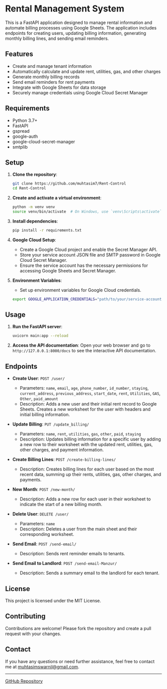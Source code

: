 # Rental Management System

This is a FastAPI application designed to manage rental information and automate billing processes using Google Sheets. The application includes endpoints for creating users, updating billing information, generating monthly billing lines, and sending email reminders.

## Features

- Create and manage tenant information
- Automatically calculate and update rent, utilities, gas, and other charges
- Generate monthly billing records
- Send email reminders for rent payments
- Integrate with Google Sheets for data storage
- Securely manage credentials using Google Cloud Secret Manager

## Requirements

- Python 3.7+
- FastAPI
- gspread
- google-auth
- google-cloud-secret-manager
- smtplib

## Setup

1. **Clone the repository**:
    ```bash
    git clone https://github.com/muhtasim7/Rent-Control
    cd Rent-Control
    ```

2. **Create and activate a virtual environment**:
    ```bash
    python -m venv venv
    source venv/bin/activate  # On Windows, use `venv\Scripts\activate`
    ```

3. **Install dependencies**:
    ```bash
    pip install -r requirements.txt
    ```

4. **Google Cloud Setup**:
    - Create a Google Cloud project and enable the Secret Manager API.
    - Store your service account JSON file and SMTP password in Google Cloud Secret Manager.
    - Ensure the service account has the necessary permissions for accessing Google Sheets and Secret Manager.

5. **Environment Variables**:
    - Set up environment variables for Google Cloud credentials.
    ```bash
    export GOOGLE_APPLICATION_CREDENTIALS="path/to/your/service-account-file.json"
    ```

## Usage

1. **Run the FastAPI server**:
    ```bash
    uvicorn main:app --reload
    ```

2. **Access the API documentation**:
    Open your web browser and go to `http://127.0.0.1:8000/docs` to see the interactive API documentation.

## Endpoints

- **Create User**: `POST /user/`
    - Parameters: `name`, `email`, `age`, `phone_number`, `id_number`, `staying`, `current_address`, `previous_address`, `start_date`, `rent`, `Utilities`, `GAS`, `Other`, `paid_amount`
    - Description: Adds a new user and their initial rent record to Google Sheets. Creates a new worksheet for the user with headers and initial billing information.

- **Update Billing**: `PUT /update_billing/`
    - Parameters: `name`, `rent`, `utilities`, `gas`, `other`, `paid`, `staying`
    - Description: Updates billing information for a specific user by adding a new row to their worksheet with the updated rent, utilities, gas, other charges, and payment information.

- **Create Billing Lines**: `POST /create-billing-lines/`
    - Description: Creates billing lines for each user based on the most recent data, summing up their rents, utilities, gas, other charges, and payments.

- **New Month**: `POST /new-month/`
    - Description: Adds a new row for each user in their worksheet to indicate the start of a new billing month.

- **Delete User**: `DELETE /user/`
    - Parameters: `name`
    - Description: Deletes a user from the main sheet and their corresponding worksheet.

- **Send Email**: `POST /send-email/`
    - Description: Sends rent reminder emails to tenants.

- **Send Email to Landlord**: `POST /send-email-Manzur/`
    - Description: Sends a summary email to the landlord for each tenant.

## License

This project is licensed under the MIT License.

## Contributing

Contributions are welcome! Please fork the repository and create a pull request with your changes.

## Contact

If you have any questions or need further assistance, feel free to contact me at [muhtasimswarnil@gmail.com](mailto:muhtasimswarnil@gmail.com).

---

[GitHub Repository](https://github.com/muhtasim7/Rent-Control)
